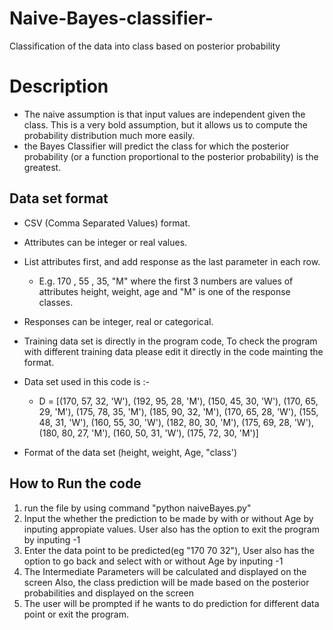 # Naive-Bayes-classifier-
Classification of the data into class based on posterior probability 

# Description
* The naive assumption is that input values are independent given the class. This is a very bold assumption, but it allows us to compute the probability distribution much more easily.
* the Bayes Classifier will predict the class for which the posterior probability (or a function proportional to the posterior probability) is the greatest.


## Data set format

* CSV (Comma Separated Values) format.
* Attributes can be integer or real values.
* List attributes first, and add response as the last parameter in each row.
    * E.g. 170 , 55 , 35, "M" where the first 3 numbers are values of attributes height, weight, age and "M" is one of the response classes.

* Responses can be integer, real or categorical.
* Training data set is directly in the program code, To check the program with different training data please edit it directly in the code mainting the format.
* Data set used in this code is :- 
   * D = [(170, 57, 32, 'W'), (192, 95, 28, 'M'), (150, 45, 30, 'W'), (170, 65, 29, 'M'), (175, 78, 35, 'M'), (185, 90, 32, 'M'), (170, 65, 28, 'W'), (155, 48, 31, 'W'), (160, 55, 30, 'W'), (182, 80, 30, 'M'), (175, 69, 28, 'W'), (180, 80, 27, 'M'), (160, 50, 31, 'W'), (175, 72, 30, 'M')]
    
* Format of the data set (height, weight, Age, "class')

## How to Run the code 

1. run the file by using command "python naiveBayes.py"
2. Input the whether the prediction to be made by with or without Age by inputing appropiate values.
    User also has the option to exit the program by inputing -1 
3. Enter the data point to be predicted(eg "170 70 32"), 
    User also has the option to go back and select with or without Age by inputing -1
4. The Intermediate Parameters will be calculated and displayed on the screen 
    Also, the class prediction will be made based on the posterior probabilities and displayed on the screen
5. The user will be prompted if he wants to do prediction for different data point or exit the program.

